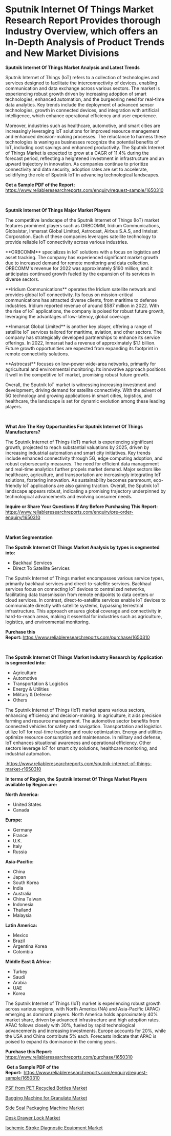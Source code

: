 <p><h1>Sputnik Internet Of Things Market Research Report Provides thorough Industry Overview, which offers an In-Depth Analysis of Product Trends and New Market Divisions</h1></p><p><strong>Sputnik Internet Of Things Market Analysis and Latest Trends</strong></p>
<p><p>Sputnik Internet of Things (IoT) refers to a collection of technologies and services designed to facilitate the interconnectivity of devices, enabling communication and data exchange across various sectors. The market is experiencing robust growth driven by increasing adoption of smart technologies, enhanced automation, and the burgeoning need for real-time data analytics. Key trends include the deployment of advanced sensor technologies, growth in connected devices, and integration with artificial intelligence, which enhance operational efficiency and user experience.</p><p>Moreover, industries such as healthcare, automotive, and smart cities are increasingly leveraging IoT solutions for improved resource management and enhanced decision-making processes. The reluctance to harness these technologies is waning as businesses recognize the potential benefits of IoT, including cost savings and enhanced productivity. The Sputnik Internet of Things Market is expected to grow at a CAGR of 11.4% during the forecast period, reflecting a heightened investment in infrastructure and an upward trajectory in innovation. As companies continue to prioritize connectivity and data security, adoption rates are set to accelerate, solidifying the role of Sputnik IoT in advancing technological landscapes.</p></p>
<p><strong>Get a Sample PDF of the Report:&nbsp;</strong> <a href="https://www.reliableresearchreports.com/enquiry/request-sample/1650310?utm_campaign=3&utm_medium=2&utm_source=Github&utm_content=ia&utm_term=08122024&utm_id=sputnik-internet-of-things">https://www.reliableresearchreports.com/enquiry/request-sample/1650310</a></p>
<p>&nbsp;</p>
<p><strong>Sputnik Internet Of Things Major Market Players</strong></p>
<p><p>The competitive landscape of the Sputnik Internet of Things (IoT) market features prominent players such as ORBCOMM, Iridium Communications, Globalstar, Inmarsat Global Limited, Astrocast, Airbus S.A.S, and Intelsat Corporation. Each of these companies leverages satellite technology to provide reliable IoT connectivity across various industries.</p><p>**ORBCOMM** specializes in IoT solutions with a focus on logistics and asset tracking. The company has experienced significant market growth due to increased demand for remote monitoring and data collection. ORBCOMM's revenue for 2022 was approximately $190 million, and it anticipates continued growth fueled by the expansion of its services in diverse sectors.</p><p>**Iridium Communications** operates the Iridium satellite network and provides global IoT connectivity. Its focus on mission-critical communications has attracted diverse clients, from maritime to defense industries. Iridium reported revenue of around $587 million in 2022. With the rise of IoT applications, the company is poised for robust future growth, leveraging the advantages of low-latency, global coverage.</p><p>**Inmarsat Global Limited** is another key player, offering a range of satellite IoT services tailored for maritime, aviation, and other sectors. The company has strategically developed partnerships to enhance its service offerings. In 2022, Inmarsat had a revenue of approximately $1.1 billion. Future growth opportunities are expected from expanding its footprint in remote connectivity solutions.</p><p>**Astrocast** focuses on low-power wide-area networks, primarily for agricultural and environmental monitoring. Its innovative approach positions it well in the competitive IoT market, promising robust future growth.</p><p>Overall, the Sputnik IoT market is witnessing increasing investment and development, driving demand for satellite connectivity. With the advent of 5G technology and growing applications in smart cities, logistics, and healthcare, the landscape is set for dynamic evolution among these leading players.</p></p>
<p>&nbsp;</p>
<p><strong>What Are The Key Opportunities For Sputnik Internet Of Things Manufacturers?</strong></p>
<p><p>The Sputnik Internet of Things (IoT) market is experiencing significant growth, projected to reach substantial valuations by 2025, driven by increasing industrial automation and smart city initiatives. Key trends include enhanced connectivity through 5G, edge computing adoption, and robust cybersecurity measures. The need for efficient data management and real-time analytics further propels market demand. Major sectors like healthcare, agriculture, and transportation are increasingly integrating IoT solutions, fostering innovation. As sustainability becomes paramount, eco-friendly IoT applications are also gaining traction. Overall, the Sputnik IoT landscape appears robust, indicating a promising trajectory underpinned by technological advancements and evolving consumer needs.</p></p>
<p><strong>Inquire or Share Your Questions If Any Before Purchasing This Report:</strong> <a href="https://www.reliableresearchreports.com/enquiry/pre-order-enquiry/1650310?utm_campaign=3&utm_medium=2&utm_source=Github&utm_content=ia&utm_term=08122024&utm_id=sputnik-internet-of-things">https://www.reliableresearchreports.com/enquiry/pre-order-enquiry/1650310</a></p>
<p>&nbsp;</p>
<p><strong>Market Segmentation</strong></p>
<p><strong>The Sputnik Internet Of Things Market Analysis by types is segmented into:</strong></p>
<p><ul><li>Backhaul Services</li><li>Direct To Satellite Services</li></ul></p>
<p><p>The Sputnik Internet of Things market encompasses various service types, primarily backhaul services and direct-to-satellite services. Backhaul services focus on connecting IoT devices to centralized networks, facilitating data transmission from remote endpoints to data centers or cloud services. In contrast, direct-to-satellite services enable IoT devices to communicate directly with satellite systems, bypassing terrestrial infrastructure. This approach ensures global coverage and connectivity in hard-to-reach areas, making it essential for industries such as agriculture, logistics, and environmental monitoring.</p></p>
<p><strong>Purchase this Report:&nbsp;</strong><a href="https://www.reliableresearchreports.com/purchase/1650310?utm_campaign=3&utm_medium=2&utm_source=Github&utm_content=ia&utm_term=08122024&utm_id=sputnik-internet-of-things">https://www.reliableresearchreports.com/purchase/1650310</a></p>
<p>&nbsp;</p>
<p><strong>The Sputnik Internet Of Things Market Industry Research by Application is segmented into:</strong></p>
<p><ul><li>Agriculture</li><li>Automotive</li><li>Transportation & Logistics</li><li>Energy & Utilities</li><li>Military & Defense</li><li>Others</li></ul></p>
<p><p>The Sputnik Internet of Things (IoT) market spans various sectors, enhancing efficiency and decision-making. In agriculture, it aids precision farming and resource management. The automotive sector benefits from connected vehicles for safety and navigation. Transportation and logistics utilize IoT for real-time tracking and route optimization. Energy and utilities optimize resource consumption and maintenance. In military and defense, IoT enhances situational awareness and operational efficiency. Other sectors leverage IoT for smart city solutions, healthcare monitoring, and industrial automation.</p></p>
<p><a href="https://www.reliableresearchreports.com/sputnik-internet-of-things-market-r1650310?utm_campaign=3&utm_medium=2&utm_source=Github&utm_content=ia&utm_term=08122024&utm_id=sputnik-internet-of-things">&nbsp;https://www.reliableresearchreports.com/sputnik-internet-of-things-market-r1650310</a></p>
<p><strong>In terms of Region, the Sputnik Internet Of Things Market Players available by Region are:</strong></p>
<p>
    <p> <strong> North America: </strong>
        <ul>
            <li>United States</li>
            <li>Canada</li>
        </ul>
        </p> 
    <p> <strong> Europe: </strong>
        <ul>
            <li>Germany</li>
            <li>France</li>
            <li>U.K.</li>
            <li>Italy</li>
            <li>Russia</li>
        </ul>
        </p> 
    <p> <strong> Asia-Pacific: </strong>
        <ul>
            <li>China</li>
            <li>Japan</li>
            <li>South Korea</li>
            <li>India</li>
            <li>Australia</li>
            <li>China Taiwan</li>
            <li>Indonesia</li>
            <li>Thailand</li>
            <li>Malaysia</li>
        </ul>
        </p> 
    <p> <strong> Latin America: </strong>
        <ul>
            <li>Mexico</li>
            <li>Brazil</li>
            <li>Argentina Korea</li>
            <li>Colombia</li>
        </ul>
        </p> 
    <p> <strong> Middle East & Africa: </strong>
        <ul>
            <li>Turkey</li>
            <li>Saudi</li>
            <li>Arabia</li>
            <li>UAE</li>
            <li>Korea</li>
        </ul>
    </p>
    </p>
<p><p>The Sputnik Internet of Things (IoT) market is experiencing robust growth across various regions, with North America (NA) and Asia-Pacific (APAC) emerging as dominant players. North America holds approximately 40% market share, driven by advanced infrastructure and high adoption rates. APAC follows closely with 30%, fueled by rapid technological advancements and increasing investments. Europe accounts for 20%, while the USA and China contribute 5% each. Forecasts indicate that APAC is poised to expand its dominance in the coming years.</p></p>
<p><strong>Purchase this Report: </strong><a href="https://www.reliableresearchreports.com/purchase/1650310?utm_campaign=3&utm_medium=2&utm_source=Github&utm_content=ia&utm_term=08122024&utm_id=sputnik-internet-of-things">https://www.reliableresearchreports.com/purchase/1650310</a></p>
<p>&nbsp;<strong>Get a Sample PDF of the Report:&nbsp;&nbsp;</strong><a href="https://www.reliableresearchreports.com/enquiry/request-sample/1650310?utm_campaign=3&utm_medium=2&utm_source=Github&utm_content=ia&utm_term=08122024&utm_id=sputnik-internet-of-things">https://www.reliableresearchreports.com/enquiry/request-sample/1650310</a></p>
<p><strong></strong></p>
<p><p><a href="https://www.linkedin.com/pulse/size-estimationof-psf-from-pet-recycled-bottles-market-forecast-00kwc?utm_campaign=3&utm_medium=2&utm_source=Github&utm_content=ia&utm_term=08122024&utm_id=sputnik-internet-of-things">PSF from PET Recycled Bottles Market</a></p><p><a href="https://github.com/sca704osol/Market-Research-Report-List-1/blob/main/bagging-machine-for-granulate-market.md?utm_campaign=3&utm_medium=2&utm_source=Github&utm_content=ia&utm_term=08122024&utm_id=sputnik-internet-of-things">Bagging Machine for Granulate Market</a></p><p><a href="https://github.com/deonnamcelhi0/Market-Research-Report-List-1/blob/main/side-seal-packaging-machine-market.md?utm_campaign=3&utm_medium=2&utm_source=Github&utm_content=ia&utm_term=08122024&utm_id=sputnik-internet-of-things">Side Seal Packaging Machine Market</a></p><p><a href="https://issuu.com/reportprime-2/docs/desk-drawer-lock-market-size-2030.pptx?utm_campaign=3&utm_medium=2&utm_source=Github&utm_content=ia&utm_term=08122024&utm_id=sputnik-internet-of-things">Desk Drawer Lock Market</a></p><p><a href="https://www.linkedin.com/pulse/ischemic-stroke-diagnostic-equipment-market-analysis-ajljc?utm_campaign=3&utm_medium=2&utm_source=Github&utm_content=ia&utm_term=08122024&utm_id=sputnik-internet-of-things">Ischemic Stroke Diagnostic Equipment Market</a></p></p>